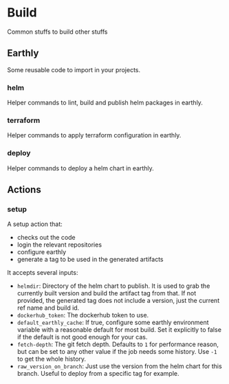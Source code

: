 # Build

Common stuffs to build other stuffs

## Earthly

Some reusable code to import in your projects.

### helm

Helper commands to lint, build and publish helm packages in earthly.

### terraform

Helper commands to apply terraform configuration in earthly.

### deploy

Helper commands to deploy a helm chart in earthly.

## Actions

### setup

A setup action that:

* checks out the code
* login the relevant repositories
* configure earthly
* generate a tag to be used in the generated artifacts

It accepts several inputs:

* `helmdir`: Directory of the helm chart to publish. It is used to grab the currently built version and build the artifact tag from that. If not provided, the generated tag does not include a version, just the current ref name and build id.
* `dockerhub_token`: The dockerhub token to use.
* `default_earthly_cache`: If true, configure some earthly environment variable with a reasonable default for most build. Set it explicitly to false if the default is not good enough for your cas.
* `fetch-depth`: The git fetch depth. Defaults to `1` for performance reason, but can be set to any other value if the job needs some history. Use `-1` to get the whole history.
* `raw_version_on_branch`: Just use the version from the helm chart for this branch. Useful to deploy from a specific tag for example.
